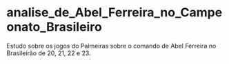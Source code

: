 # analise_de_Abel_Ferreira_no_Campeonato_Brasileiro
Estudo sobre os jogos do Palmeiras sobre o comando de Abel Ferreira no Brasileirão de 20, 21, 22 e 23.
